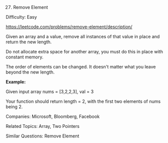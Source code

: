 27. Remove Element

Difficulty: Easy

https://leetcode.com/problems/remove-element/description/

Given an array and a value, remove all instances of that value in place and return the new length.

Do not allocate extra space for another array, you must do this in place with constant memory.

The order of elements can be changed. It doesn't matter what you leave beyond the new length.

**Example:**

Given input array nums = [3,2,2,3], val = 3

Your function should return length = 2, with the first two elements of nums being 2.

Companies: Microsoft, Bloomberg, Facebook

Related Topics: Array, Two Pointers

Similar Questions: Remove Element
